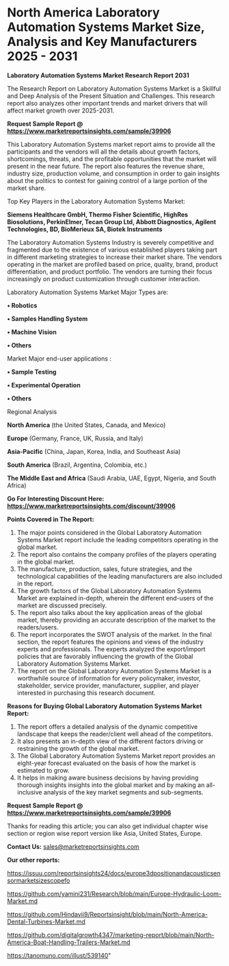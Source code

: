 # North America Laboratory Automation Systems Market Size, Analysis and Key Manufacturers 2025 - 2031

<strong>Laboratory Automation Systems Market Research Report 2031</strong>

The Research Report on Laboratory Automation Systems Market is a Skillful and Deep Analysis of the Present Situation and Challenges. This research report also analyzes other important trends and market drivers that will affect market growth over 2025-2031.

<strong>Request Sample Report @ <a href=https://www.marketreportsinsights.com/sample/39906>https://www.marketreportsinsights.com/sample/39906</a></strong>

This Laboratory Automation Systems market report aims to provide all the participants and the vendors will all the details about growth factors, shortcomings, threats, and the profitable opportunities that the market will present in the near future. The report also features the revenue share, industry size, production volume, and consumption in order to gain insights about the politics to contest for gaining control of a large portion of the market share.

Top Key Players in the Laboratory Automation Systems Market:

<strong>Siemens Healthcare GmbH, Thermo Fisher Scientific, HighRes Biosolutions, PerkinElmer, Tecan Group Ltd, Abbott Diagnostics, Agilent Technologies, BD, BioMerieux SA, Biotek Instruments</strong>

The Laboratory Automation Systems Industry is severely competitive and fragmented due to the existence of various established players taking part in different marketing strategies to increase their market share. The vendors operating in the market are profiled based on price, quality, brand, product differentiation, and product portfolio. The vendors are turning their focus increasingly on product customization through customer interaction.

Laboratory Automation Systems Market Major Types are:

<strong>•  Robotics

•  Samples Handling System

•  Machine Vision

•  Others</strong>

Market Major end-user applications :

<strong>•  Sample Testing

•  Experimental Operation

•  Others</strong>

Regional Analysis

</u><strong><b>North America</b></strong> (the United States, Canada, and Mexico)

<strong><b>Europe </b></strong>(Germany, France, UK, Russia, and Italy)

<strong><b>Asia-Pacific</b></strong> (China, Japan, Korea, India, and Southeast Asia)

<strong><b>South America</b></strong> (Brazil, Argentina, Colombia, etc.)

<strong><b>The Middle East and Africa</b></strong> (Saudi Arabia, UAE, Egypt, Nigeria, and South Africa)

<strong>Go For Interesting Discount Here: <a href=https://www.marketreportsinsights.com/discount/39906>https://www.marketreportsinsights.com/discount/39906</a></strong>

<strong>Points Covered in The Report:</strong>
<ol>
  <li>The major points considered in the Global Laboratory Automation Systems Market report include the leading competitors operating in the global market.</li>
  <li>The report also contains the company profiles of the players operating in the global market.</li>
  <li>The manufacture, production, sales, future strategies, and the technological capabilities of the leading manufacturers are also included in the report.</li>
  <li>The growth factors of the Global Laboratory Automation Systems Market are explained in-depth, wherein the different end-users of the market are discussed precisely.</li>
  <li>The report also talks about the key application areas of the global market, thereby providing an accurate description of the market to the readers/users.</li>
  <li>The report incorporates the SWOT analysis of the market. In the final section, the report features the opinions and views of the industry experts and professionals. The experts analyzed the export/import policies that are favorably influencing the growth of the Global Laboratory Automation Systems Market.</li>
  <li>The report on the Global Laboratory Automation Systems Market is a worthwhile source of information for every policymaker, investor, stakeholder, service provider, manufacturer, supplier, and player interested in purchasing this research document.</li>
</ol>
<strong>Reasons for Buying Global Laboratory Automation Systems Market Report:</strong>

<ol>
  <li>The report offers a detailed analysis of the dynamic competitive landscape that keeps the reader/client well ahead of the competitors.</li>
  <li>It also presents an in-depth view of the different factors driving or restraining the growth of the global market.</li>
  <li>The Global Laboratory Automation Systems Market report provides an eight-year forecast evaluated on the basis of how the market is estimated to grow.</li>
  <li>It helps in making aware business decisions by having providing thorough insights insights into the global market and by making an all-inclusive analysis of the key market segments and sub-segments.</li>
</ol>
<strong>Request Sample Report @ <a href=https://www.marketreportsinsights.com/sample/39906>https://www.marketreportsinsights.com/sample/39906</a></strong>


Thanks for reading this article; you can also get individual chapter wise section or region wise report version like Asia, United States, Europe.

<strong>Contact Us:</strong>
sales@marketreportsinsights.com

<strong>Our other reports:</strong>

<a href=https://issuu.com/reportsinsights24/docs/europe3dpositionandacousticsensormarketsizescopefo>https://issuu.com/reportsinsights24/docs/europe3dpositionandacousticsensormarketsizescopefo</a>

<a href=https://github.com/yamini231/Research/blob/main/Europe-Hydraulic-Loom-Market.md>https://github.com/yamini231/Research/blob/main/Europe-Hydraulic-Loom-Market.md</a>

<a href=https://github.com/Hindavii9/Reportsinsight/blob/main/North-America-Dental-Turbines-Market.md>https://github.com/Hindavii9/Reportsinsight/blob/main/North-America-Dental-Turbines-Market.md</a>

<a href=https://github.com/digitalgrowth4347/marketing-report/blob/main/North-America-Boat-Handling-Trailers-Market.md>https://github.com/digitalgrowth4347/marketing-report/blob/main/North-America-Boat-Handling-Trailers-Market.md</a>

<a href=https://tanomuno.com/illust/539140>https://tanomuno.com/illust/539140</a>"
